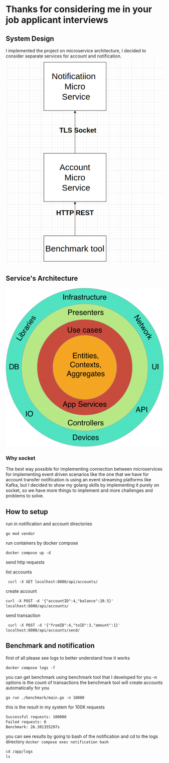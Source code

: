 # Thanks for considering me in your job applicant interviews 

## System Design 
I implemented the project on microservice architecture, I decided to consider separate services
for account and notification.<br>
![design.png](design.png)
## Service's Architecture 
![architecture.png](https://github.com/mahdimehrabi/account-notification/blob/main/architecture.png)

### Why socket 
The best way possible for implementing connection between microservices
for implementing event driven 
scenarios like the one that we have for account transfer notification
is using an event streaming platforms like Kafka, 
but I decided to show my golang skills by implementing it purely on socket, so we have more things to implement and more
challenges and problems to solve. 

## How to setup
run in notification and account directories 
```
go mod vendor 
```

run containers by docker compose 
```
docker compose up -d
```

send http requests

list accounts
```
 curl -X GET localhost:8000/api/accounts/ 
```
create account
```
curl -X POST -d '{"accountID":4,"balance":20.5}' localhost:8000/api/accounts/
```

send transaction 
```
 curl -X POST -d '{"fromID":4,"toID":3,"amount":1}' localhost:8000/api/accounts/send/
```
## Benchmark and notification 
first of all please see logs to better understand how it works
```
docker compose logs -f 
```

you can get benchmark using benchmark tool that I developed for you -n options is the
count of transactions the benchmark tool will create accounts automatically for you
```
go run ./benchmark/main.go -n 10000
```

this is the result in my system for 100K requests
```
Successful requests: 100000
Failed requests: 0
Benchmark: 26.301355297s 
```

you can see results by going to bash of the notification and cd to the logs directory
```docker compose exec notification bash```
```
cd /app/logs
ls
```
